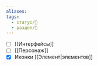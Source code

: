 ```yaml
---
aliases: 
tags:
  - статус/🌱
  - раздел/💅
---
```


- [ ] [[Интерфейсы]]
- [ ] [[Персонаж]]
- [x] Иконки [[Элемент|элементов]]